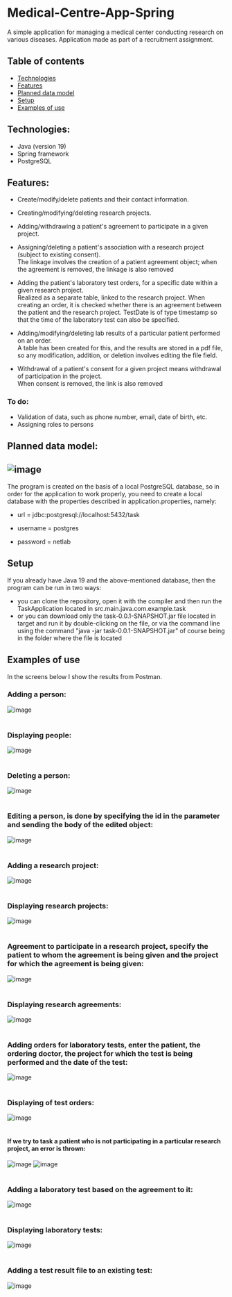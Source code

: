 # Medical-Centre-App-Spring
A simple application for managing a medical center conducting research on various diseases. Application made as part of a recruitment assignment.

## Table of contents
* [Technologies](#technologies)
* [Features](#features)
* [Planned data model](#planned-data-model)
* [Setup](#setup)
* [Examples of use](#examples-of-use)

## Technologies:
- Java (version 19) 
- Spring framework
- PostgreSQL 


## Features:
- Create/modify/delete patients and their contact information.  

- Creating/modifying/deleting research projects. 

- Adding/withdrawing a patient's agreement to participate in a given project. 

- Assigning/deleting a patient's association with a research project (subject to existing consent).  </br>
   The linkage involves the creation of a patient agreement object; when the agreement is removed, the linkage is also removed

- Adding the patient's laboratory test orders, for a specific date within a given research project.  </br>
   Realized as a separate table, linked to the research project. When creating an order, it is checked whether there is an agreement between the patient and the research project. TestDate is of type timestamp so that the time of the laboratory test can also be specified. 

- Adding/modifying/deleting lab results of a particular patient performed on an order. </br>
  A table has been created for this, and the results are stored in a pdf file, so any modification, addition, or deletion involves editing the file field.

- Withdrawal of a patient's consent for a given project means withdrawal of participation in the project.  </br>
   When consent is removed, the link is also removed
### To do:
- Validation of data, such as phone number, email, date of birth, etc.
- Assigning roles to persons


## Planned data model:
![image](https://user-images.githubusercontent.com/62484042/202971121-5d513f72-acbf-4771-98d6-92d4130b13f2.png)
-------------
The program is created on the basis of a local PostgreSQL database, so in order for the application to work properly, you need to create a local database with the properties described in application.properties, namely:


- url = jdbc:postgresql://localhost:5432/task

- username = postgres

- password = netlab

## Setup

If you already have Java 19 and the above-mentioned database, then the program can be run in two ways:
- you can clone the repository, open it with the compiler and then run the TaskApplication located in src.main.java.com.example.task
- or you can download only the task-0.0.1-SNAPSHOT.jar file located in target and run it by double-clicking on the file, or via the command line using the command "java -jar task-0.0.1-SNAPSHOT.jar" of course being in the folder where the file is located

## Examples of use

In the screens below I show the results from Postman.</br>

### Adding a person:</br>

![image](https://user-images.githubusercontent.com/62484042/202925035-15d065ff-4fb5-404b-ab29-9f8d61d532d0.png)</br>
</br>

### Displaying people:</br>
![image](https://user-images.githubusercontent.com/62484042/202925064-69af0c30-9292-4284-803a-a4d9acc96e68.png)</br>
</br>

### Deleting a person:</br>
![image](https://user-images.githubusercontent.com/62484042/202926255-f0be9592-bd48-4437-a312-aca066849481.png)</br>
</br>

### Editing a person, is done by specifying the id in the parameter and sending the body of the edited object:</br>
![image](https://user-images.githubusercontent.com/62484042/202926425-c16c4fa4-6a27-406b-a858-471e33eb3401.png)</br>
</br>

### Adding a research project:</br>
![image](https://user-images.githubusercontent.com/62484042/202925081-3aebd269-abea-4fcc-bb69-6317b02a5c4d.png)</br>
</br>

### Displaying research projects:</br>
![image](https://user-images.githubusercontent.com/62484042/202925102-f25f04d1-fef8-467e-bbda-503303aab17c.png)</br>
</br>

### Agreement to participate in a research project, specify the patient to whom the agreement is being given and the project for which the agreement is being given:</br>
![image](https://user-images.githubusercontent.com/62484042/202925117-35f14274-9175-4fa8-b40c-fc9c92e13545.png)</br>
</br>

### Displaying research agreements:
![image](https://user-images.githubusercontent.com/62484042/202925131-82b39cb2-8568-4eee-b413-949b192c55ee.png)</br>
</br>

### Adding orders for laboratory tests, enter the patient, the ordering doctor, the project for which the test is being performed and the date of the test: </br>
![image](https://user-images.githubusercontent.com/62484042/202925260-ce684e75-79e1-4d6b-b4c9-dabd5cd8a271.png)</br>
</br>

### Displaying of test orders:
![image](https://user-images.githubusercontent.com/62484042/202925724-9860e9cd-696d-499c-8bd9-1afad259879f.png)</br>
</br>

#### If we try to task a patient who is not participating in a particular research project, an error is thrown:</br>
![image](https://user-images.githubusercontent.com/62484042/202925956-47351342-41c9-4ea6-8db8-1cf937bfa42f.png)
![image](https://user-images.githubusercontent.com/62484042/202925980-8e06cac0-1eb5-4e6a-b68c-e6b5b55e53fa.png)</br>
</br>

### Adding a laboratory test based on the agreement to it:</br>
![image](https://user-images.githubusercontent.com/62484042/202925332-b276aaaa-0b54-42eb-b18f-54cc3e9a4620.png)</br>
</br>

### Displaying laboratory tests: </br>
![image](https://user-images.githubusercontent.com/62484042/202925779-4da9b148-0999-4443-ada7-f44d18468dce.png)</br>
</br>

### Adding a test result file to an existing test: </br>
![image](https://user-images.githubusercontent.com/62484042/202925387-a6de4524-4d23-4c32-8802-1f83281a8779.png)
